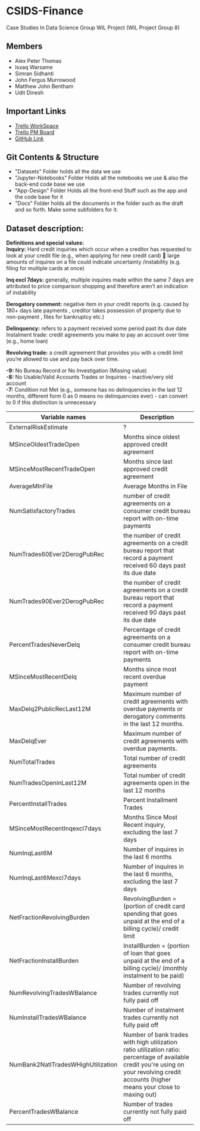 # CSIDS-Finance
Case Studies In Data Science Group WIL Project (WIL Project Group 8)


## **Members**
- Alex Peter Thomas
- Isxaq Warsame
- Simran Sidhanti
- John Fergus Murrowood
- Matthew John Bentham
- Udit Dinesh

## **Important Links**
- [Trello WorkSpace](https://trello.com/b/3AZXMNnj)
- [Trello PM Board](https://trello.com/invite/b/3AZXMNnj/fcf43e198a5f7ae7fee3503644bba815/csids-pm-board)
- [GitHub Link](https://github.com/Exynos13/CSIDS-Finance.git)



## **Git Contents & Structure**
- "Datasets" Folder holds all the data we use
- "Jupyter-Notebooks" Folder Holds all the notebooks we use & also the back-end code base we use
- "App-Design" Folder Holds all the front-end Stuff such as the app and the code base for it
- "Docs" Folder holds all the documents in the folder such as the draft and so forth. Make some subfolders for it.

## **Dataset description:**
**Definitions and special values:**              
**Inquiry:** Hard credit inquiries which occur when a creditor has requested to look at your credit file (e.g., when applying for new credit card)  large amounts of inquires on a file could indicate uncertainty /instability (e.g. filing for multiple cards at once)

**Inq excl 7days:** generally, multiple inquires made within the same 7 days are attributed to price comparison shopping and therefore aren’t an indication of instability 

**Derogatory comment:** negative item in your credit reports (e.g. caused by 180+ days late payments , creditor takes possession of property due to non-payment , files for bankruptcy etc.) 

**Delinquency:** refers to a payment received some period past its due date
Instalment trade: credit agreements you make to pay an account over time (e.g., home loan)

**Revolving trade:** a credit agreement that provides you with a credit limit you’re allowed to use and pay back over time. 

**-9:** No Bureau Record or No Investigation (Missing value)           
**-8:** No Usable/Valid Accounts Trades or Inquiries - inactive/very old account                       
**-7:** Condition not Met (e.g., someone has no delinquencies in the last 12 months, different form 0 as 0 means no delinquencies ever)  - can convert to 0 if this distinction is unnecessary   

Variable names | Description 
--- | ---
ExternalRiskEstimate|	? 
MSinceOldestTradeOpen|	Months since oldest approved credit agreement 
MSinceMostRecentTradeOpen|	Months since last approved credit agreement
AverageMInFile|	Average Months in File
NumSatisfactoryTrades|	number of credit agreements on a consumer credit bureau report with on-time payments
NumTrades60Ever2DerogPubRec|	the number of credit agreements on a credit bureau report that record a payment received 60 days past its due date
NumTrades90Ever2DerogPubRec|	the number of credit agreements on a credit bureau report that record a payment received 90 days past its due date
PercentTradesNeverDelq|	Percentage of credit agreements on a consumer credit bureau report with on-time payments
MSinceMostRecentDelq|	Months since most recent overdue payment
MaxDelq2PublicRecLast12M|	Maximum number of credit agreements with overdue payments or derogatory comments in the last 12 months. 
MaxDelqEver|	Maximum number of credit agreements with overdue payments.
NumTotalTrades|	Total number of credit agreements 
NumTradesOpeninLast12M|	Total number of credit agreements open in the last 12 months 
PercentInstallTrades|	Percent Installment Trades
MSinceMostRecentInqexcl7days|	Months Since Most Recent inquiry, excluding the last 7 days 
NumInqLast6M|	Number of inquires in the last 6 months 
NumInqLast6Mexcl7days|	Number of inquires in the last 6 months, excluding the last 7 days 
NetFractionRevolvingBurden|	 RevolvingBurden = (portion of credit card spending that goes unpaid at the end of a billing cycle)/ credit limit 
NetFractionInstallBurden|	InstallBurden = (portion of loan that goes unpaid at the end of a billing cycle)/ (monthly instalment to be paid) 
NumRevolvingTradesWBalance|	Number of revolving trades currently not fully paid off 
NumInstallTradesWBalance|	Number of instalment trades currently not fully paid off
NumBank2NatlTradesWHighUtilization|	Number of bank trades with high utilization ratio utilization ratio: percentage of available credit you're using on your revolving credit accounts (higher means your close to maxing out)
PercentTradesWBalance|	Number of trades currently not fully paid off
